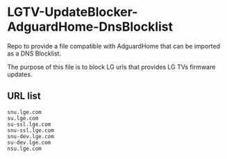 # LGTV-UpdateBlocker-AdguardHome-DnsBlocklist

Repo to provide a file compatible with AdguardHome that can be imported as a DNS Blocklist.

The purpose of this file is to block LG urls that provides LG TVs firmware updates.

## URL list

```
snu.lge.com
su.lge.com
su-ssl.lge.com
snu-ssl.lge.com
snu-dev.lge.com
su-dev.lge.com
nsu.lge.com
```
